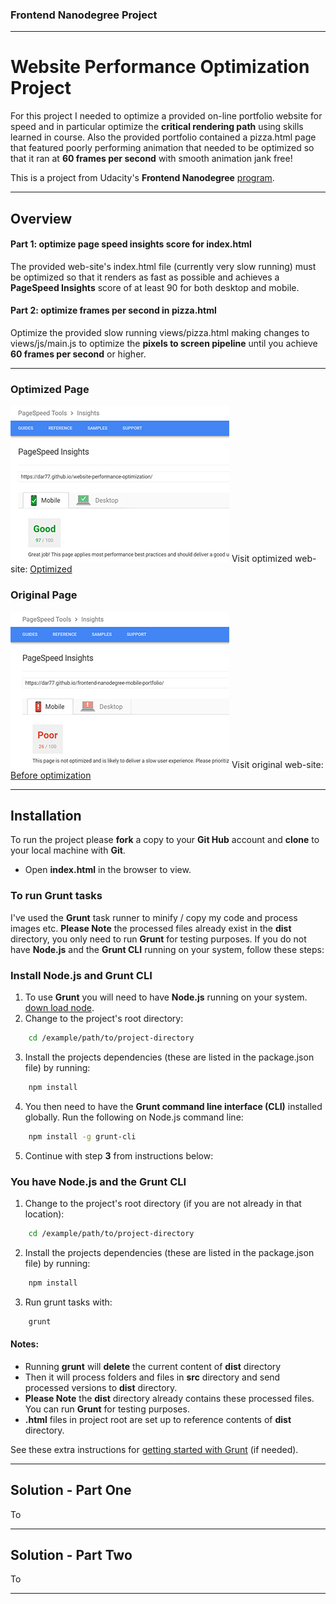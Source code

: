 ### Frontend Nanodegree Project
___

# Website Performance Optimization Project

For this project I needed to optimize a provided on-line portfolio website for speed and in particular optimize the **critical rendering path** using skills learned in course. Also the provided portfolio contained a pizza.html page that featured poorly performing animation that needed to be optimized so that it ran at **60 frames per second** with smooth animation jank free!

This is a project from Udacity's **Frontend Nanodegree** [program](https://www.udacity.com/course/front-end-web-developer-nanodegree--nd001).
___


## Overview

#### Part 1: optimize page speed insights score for index.html

The provided web-site's index.html file (currently very slow running) must be optimized so that it renders as fast as possible and achieves a **PageSpeed Insights** score of at least 90 for both desktop and mobile.

#### Part 2: optimize frames per second in pizza.html

Optimize the provided slow running views/pizza.html making changes to views/js/main.js to optimize the **pixels to screen pipeline** until you achieve **60 frames per second** or higher.
___


### Optimized Page

![PageSpeed Insights score](src/img/readme-images/optimized-page.jpg)
Visit optimized web-site: [Optimized](https://dar77.github.io/website-performance-optimization/)

### Original Page

![Original PageSpeed Insights score](src/img/readme-images/original-page.jpg)
Visit original web-site: [Before optimization]( https://dar77.github.io/frontend-nanodegree-mobile-portfolio/.)
___


## Installation

To run the project please **fork** a copy to your **Git Hub** account and **clone** to your local machine with **Git**.

- Open **index.html** in the browser to view.

### To run Grunt tasks

I've used the **Grunt** task runner to minify / copy my code and process images etc. **Please Note** the processed files already exist in the **dist** directory, you only need to run **Grunt** for testing purposes. If you do not have **Node.js** and the **Grunt CLI** running on your system, follow these steps:

### Install Node.js and Grunt CLI

1. To use **Grunt** you will need to have **Node.js** running on your system. [down load node](https://nodejs.org/en/).
2. Change to the project's root directory:
```bash
	cd /example/path/to/project-directory
```
3. Install the projects dependencies (these are listed in the package.json file) by running:
```bash
	npm install
```
4. You then need to have the **Grunt command line interface (CLI)** installed globally. Run the following on Node.js command line:
```bash
	npm install -g grunt-cli
```
5. Continue with step **3** from instructions below:

### You have Node.js and the Grunt CLI

1. Change to the project's root directory (if you are not already in that location):
```bash
	cd /example/path/to/project-directory
```
2. Install the projects dependencies (these are listed in the package.json file) by running:
```bash
	npm install
```
3. Run grunt tasks with:
```bash
	grunt
```

#### Notes:

- Running **grunt** will **delete** the current content of **dist** directory
- Then it will process folders and files in **src** directory and send processed versions to **dist** directory.
- **Please Note** the **dist** directory already contains these processed files. You can run **Grunt** for testing purposes.
- **.html** files in project root are set up to reference contents of **dist** directory.


See these extra instructions for [getting started with Grunt](https://gruntjs.com/getting-started) (if needed).
___


## Solution - Part One

To
___


## Solution - Part Two

To
___
